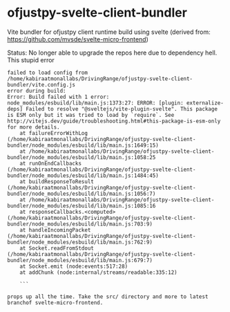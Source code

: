 # ofjustpy-svelte-client-bundler
Vite bundler for ofjustpy client runtime build using svelte (derived from: https://github.com/mvsde/svelte-micro-frontend)

Status: No longer able to upgrade the repos here due to dependency hell. 
This stupid error
```
failed to load config from /home/kabiraatmonallabs/DrivingRange/ofjustpy-svelte-client-bundler/vite.config.js
error during build:
Error: Build failed with 1 error:
node_modules/esbuild/lib/main.js:1373:27: ERROR: [plugin: externalize-deps] Failed to resolve "@sveltejs/vite-plugin-svelte". This package is ESM only but it was tried to load by `require`. See http://vitejs.dev/guide/troubleshooting.html#this-package-is-esm-only for more details.
    at failureErrorWithLog (/home/kabiraatmonallabs/DrivingRange/ofjustpy-svelte-client-bundler/node_modules/esbuild/lib/main.js:1649:15)
    at /home/kabiraatmonallabs/DrivingRange/ofjustpy-svelte-client-bundler/node_modules/esbuild/lib/main.js:1058:25
    at runOnEndCallbacks (/home/kabiraatmonallabs/DrivingRange/ofjustpy-svelte-client-bundler/node_modules/esbuild/lib/main.js:1484:45)
    at buildResponseToResult (/home/kabiraatmonallabs/DrivingRange/ofjustpy-svelte-client-bundler/node_modules/esbuild/lib/main.js:1056:7)
    at /home/kabiraatmonallabs/DrivingRange/ofjustpy-svelte-client-bundler/node_modules/esbuild/lib/main.js:1085:16
    at responseCallbacks.<computed> (/home/kabiraatmonallabs/DrivingRange/ofjustpy-svelte-client-bundler/node_modules/esbuild/lib/main.js:703:9)                                                        
    at handleIncomingPacket (/home/kabiraatmonallabs/DrivingRange/ofjustpy-svelte-client-bundler/node_modules/esbuild/lib/main.js:762:9)
    at Socket.readFromStdout (/home/kabiraatmonallabs/DrivingRange/ofjustpy-svelte-client-bundler/node_modules/esbuild/lib/main.js:679:7)
    at Socket.emit (node:events:517:28)                  
    at addChunk (node:internal/streams/readable:335:12)
	
	```
	
props up all the time. Take the src/ directory and more to latest branchof svelte-micro-frontend. 

